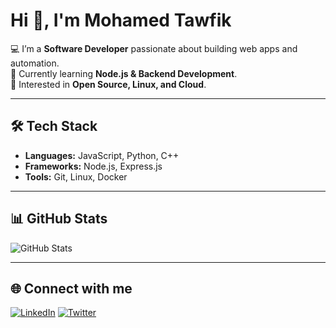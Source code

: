 # Hi 👋, I'm Mohamed Tawfik

💻 I’m a **Software Developer** passionate about building web apps and automation.  
🌱 Currently learning **Node.js & Backend Development**.  
🚀 Interested in **Open Source, Linux, and Cloud**.  

---

## 🛠️ Tech Stack
- **Languages:** JavaScript, Python, C++
- **Frameworks:** Node.js, Express.js
- **Tools:** Git, Linux, Docker

---

## 📊 GitHub Stats
![GitHub Stats](https://github-readme-stats.vercel.app/api?username=YOUR_USERNAME&show_icons=true&theme=tokyonight)

---

## 🌐 Connect with me
[![LinkedIn](https://img.shields.io/badge/LinkedIn-blue?style=flat&logo=linkedin)](https://www.linkedin.com/in/YOUR-LINK)
[![Twitter](https://img.shields.io/badge/Twitter-1DA1F2?style=flat&logo=twitter&logoColor=white)](https://twitter.com/YOUR-HANDLE)
